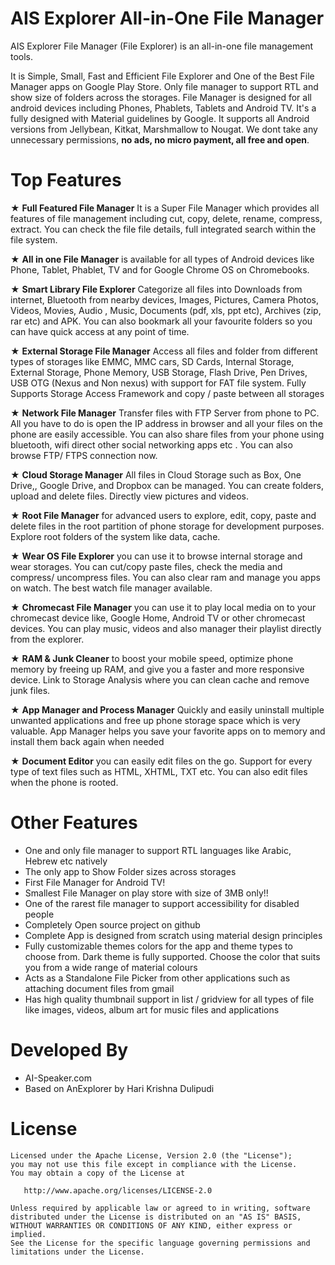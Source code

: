 AIS Explorer All-in-One File Manager
==================================

AIS Explorer File Manager (File Explorer) is an all-in-one file management tools.

It is Simple, Small, Fast and Efficient File Explorer and One of the Best File Manager apps on Google Play Store. Only file manager to support RTL and show size of folders across the storages. File Manager is designed for all android devices including Phones, Phablets, Tablets and Android TV. It's a fully designed with Material guidelines by Google. It supports all Android versions from Jellybean, Kitkat, Marshmallow to Nougat. We dont take any unnecessary permissions, **no ads, no micro payment, all free and open**.

Top Features
============
★ **Full Featured File Manager** It is a Super File Manager which provides all features of file management including  cut, copy, delete, rename, compress, extract. You can check the file file details, full integrated search within the file system.

★ **All in one File Manager** is available for all types of Android devices like Phone, Tablet, Phablet, TV and for Google Chrome OS on Chromebooks.

★ **Smart Library File Explorer** Categorize all files into Downloads from internet, Bluetooth from nearby devices, Images, Pictures, Camera Photos, Videos, Movies, Audio , Music, Documents (pdf, xls, ppt etc), Archives (zip, rar etc) and APK. You can also bookmark all your favourite folders so you can have quick access at any point of time.

★ **External Storage File Manager** Access all files and folder from different types of storages like EMMC, MMC cars, SD Cards, Internal Storage, External Storage, Phone Memory, USB Storage, Flash Drive, Pen Drives, USB OTG (Nexus and Non nexus) with support for FAT file system. Fully Supports Storage Access Framework and copy / paste between all storages

★ **Network File Manager** Transfer files with FTP Server from phone to PC. All you have to do is open the IP address in browser and all your files on the phone are easily accessible. You can also share files from your phone using bluetooth, wifi direct other social networking apps etc . You can also browse FTP/ FTPS connection now.

★ **Cloud Storage Manager** All files in Cloud Storage such as Box, One Drive,, Google Drive, and Dropbox can be managed. You can create folders, upload and delete files. Directly view pictures and videos.

★ **Root File Manager** for advanced users to explore, edit, copy, paste and delete files in the root partition of phone storage for development purposes. Explore root folders of the system like data, cache.

★ **Wear OS File Explorer** you can use it to browse internal storage and wear storages. You can cut/copy paste files, check the media and compress/ uncompress files. You can also clear ram and manage you apps on watch. The best watch file manager available.

★ **Chromecast File Manager** you can use it to play local media on to your chromecast device like, Google Home, Android TV or other chromecast devices. You can play music, videos and also manager their playlist directly from the explorer.

★ **RAM & Junk Cleaner** to boost your mobile speed, optimize phone memory by freeing up RAM, and give you a faster and more responsive device. Link to Storage Analysis where you can clean cache and remove junk files.

★ **App Manager and Process Manager** Quickly and easily uninstall multiple unwanted applications and free up phone storage space which is very valuable. App Manager helps you save your favorite apps on to memory and install them back again when needed

★ **Document Editor** you can easily edit files on the go. Support for every type of text files such as HTML, XHTML, TXT etc. You can also edit files when the phone is rooted.


Other Features
==============
* One and only file manager to support RTL languages like Arabic, Hebrew etc natively
* The only app to Show Folder sizes across storages
* First File Manager for Android TV!
* Smallest File Manager on play store with size of 3MB only!!
* One of the rarest file manager to support accessibility for disabled people
* Completely Open source project on github
* Complete App is designed from scratch using material design principles
* Fully customizable themes colors for the app and theme types to choose from. Dark theme is fully supported. Choose the color that suits you from a wide range of material colours
* Acts as a Standalone File Picker from other applications such as attaching document files from gmail
* Has high quality thumbnail support in list / gridview for all types of file like images, videos, album art for music files and applications

Developed By
============
* AI-Speaker.com
* Based on AnExplorer by Hari Krishna Dulipudi


License
=======

    Licensed under the Apache License, Version 2.0 (the "License");
    you may not use this file except in compliance with the License.
    You may obtain a copy of the License at

       http://www.apache.org/licenses/LICENSE-2.0

    Unless required by applicable law or agreed to in writing, software
    distributed under the License is distributed on an "AS IS" BASIS,
    WITHOUT WARRANTIES OR CONDITIONS OF ANY KIND, either express or implied.
    See the License for the specific language governing permissions and
    limitations under the License.


